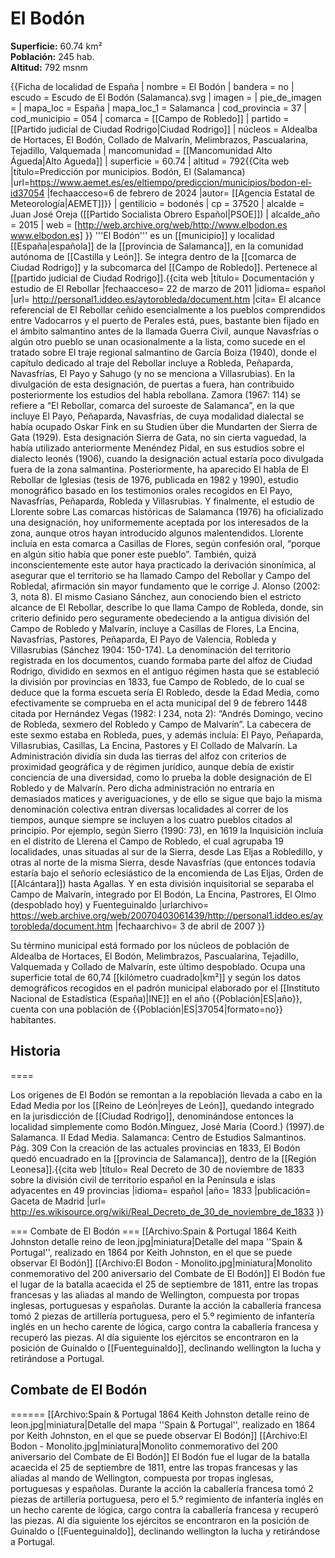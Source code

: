 # El Bodón

**Superficie:** 60.74 km²  
**Población:** 245 hab.  
**Altitud:** 792 msnm  

{{Ficha de localidad de España
| nombre = El Bodón
| bandera = no
| escudo = Escudo de El Bodón (Salamanca).svg
| imagen =
| pie_de_imagen =
| mapa_loc = España
| mapa_loc_1 = Salamanca
| cod_provincia = 37
| cod_municipio = 054
| comarca = [[Campo de Robledo]]
| partido = [[Partido judicial de Ciudad Rodrigo|Ciudad Rodrigo]]
| núcleos = Aldealba de Hortaces, El Bodón, Collado de Malvarín, Melimbrazos, Pascualarina, Tejadillo, Valquemada
| mancomunidad = [[Mancomunidad Alto Águeda|Alto Águeda]]
| superficie = 60.74
| altitud = 792<ref>{{Cita web |título=Predicción por municipios. Bodón, El (Salamanca) |url=https://www.aemet.es/es/eltiempo/prediccion/municipios/bodon-el-id37054 |fechaacceso=6 de febrero de 2024 |autor= [[Agencia Estatal de Meteorología|AEMET]]}}</ref>
| gentilicio = bodonés
| cp = 37520
| alcalde = Juan José Oreja ([[Partido Socialista Obrero Español|PSOE]])
| alcalde_año = 2015
| web = [http://web.archive.org/web/http://www.elbodon.es www.elbodon.es]
}}
'''El Bodón''' es un [[municipio]] y localidad [[España|española]] de la [[provincia de Salamanca]], en la comunidad autónoma de [[Castilla y León]]. Se integra dentro de la [[comarca de Ciudad Rodrigo]] y la subcomarca del [[Campo de Robledo]]. Pertenece al [[partido judicial de Ciudad Rodrigo]].<ref name=ref_duplicada_2>{{cita web |título= Documentación y estudio de El Rebollar |fechaacceso= 22 de marzo de 2011 |idioma= español |url= http://personal1.iddeo.es/aytorobleda/document.htm |cita= El alcance referencial de El Rebollar ceñido esencialmente a los pueblos comprendidos entre Vadocarros y el puerto de Perales está, pues, bastante bien fijado en el ámbito salmantino antes de la llamada Guerra Civil, aunque Navasfrías o algún otro pueblo se unan ocasionalmente a la lista, como sucede en el tratado sobre El traje regional salmantino de García Boiza (1940), donde el capítulo dedicado al traje del Rebollar incluye a Robleda, Peñaparda, Navasfrías, El Payo y Sahugo (y no se menciona a Villasrubias). En la divulgación de esta designación, de puertas a fuera, han contribuido posteriormente los estudios del habla rebollana. Zamora (1967: 114) se refiere a “El Rebollar, comarca del suroeste de Salamanca”, en la que incluye El Payo, Peñaparda, Navasfrías, de cuya modalidad dialectal se había ocupado Oskar Fink en su Studien über die Mundarten der Sierra de Gata (1929). Esta designación Sierra de Gata, no sin cierta vaguedad, la había utilizado anteriormente Menéndez Pidal, en sus estudios sobre el dialecto leonés (1906), cuando la designación actual estaría poco divulgada fuera de la zona salmantina. Posteriormente, ha aparecido El habla de El Rebollar de Iglesias (tesis de 1976, publicada en 1982 y 1990), estudio monográfico basado en los testimonios orales recogidos en El Payo, Navasfrías, Peñaparda, Robleda y Villasrubias. Y finalmente, el estudio de Llorente sobre Las comarcas históricas de Salamanca (1976) ha oficializado una designación, hoy uniformemente aceptada por los interesados de la zona, aunque otros hayan introducido algunos malentendidos. Llorente incluía en esta comarca a Casillas de Flores, según confesión oral, “porque en algún sitio había que poner este pueblo”. También, quizá inconscientemente este autor haya practicado la derivación sinonímica, al asegurar que el territorio se ha llamado Campo del Rebollar y Campo del Robledal, afirmación sin mayor fundamento que le corrige J. Alonso (2002: 3, nota 8). El mismo Casiano Sánchez, aun conociendo bien el estricto alcance de El Rebollar, describe lo que llama Campo de Robleda, donde, sin criterio definido pero seguramente obedeciendo a la antigua división del Campo de Robledo y Malvarín, incluye a Casillas de Flores, La Encina, Navasfrías, Pastores, Peñaparda, El Payo de Valencia, Robleda y Villasrubias (Sánchez 1904: 150-174). La denominación del territorio registrada en los documentos, cuando formaba parte del alfoz de Ciudad Rodrigo, dividido en sexmos en el antiguo régimen hasta que se estableció la división por provincias en 1833, fue Campo de Robledo, de lo cual se deduce que la forma escueta sería El Robledo, desde la Edad Media, como efectivamente se comprueba en el acta municipal del 9 de febrero 1448 citada por Hernández Vegas (1982: I 234, nota 2): “Andrés Domingo, vecino de Robleda, sexmero del Robledo y Campo de Malvarín”. La cabecera de este sexmo estaba en Robleda, pues, y además incluía: El Payo, Peñaparda, Villasrubias, Casillas, La Encina, Pastores y El Collado de Malvarín. La Administración dividía sin duda las tierras del alfoz con criterios de proximidad geográfica y de régimen jurídico, aunque debía de existir conciencia de una diversidad, como lo prueba la doble designación de El Robledo y de Malvarín. Pero dicha administración no entraría en demasiados matices y averiguaciones, y de ello se sigue que bajo la misma denominación colectiva entran diversas localidades al correr de los tiempos, aunque siempre se incluyen a los cuatro pueblos citados al principio. Por ejemplo, según Sierro (1990: 73), en 1619 la Inquisición incluía en el distrito de Llerena el Campo de Robledo, el cual agrupaba 19 localidades, unas situadas al sur de la Sierra, desde Las Eljas a Robledillo, y otras al norte de la misma Sierra, desde Navasfrías (que entonces todavía estaría bajo el señorío eclesiástico de la encomienda de Las Eljas, Orden de [[Alcántara]]) hasta Agallas. Y en esta división inquisitorial se separaba el Campo de Malvarín, integrado por El Bodón, La Encina, Pastrores, El Olmo (despoblado hoy) y Fuenteguinaldo |urlarchivo= https://web.archive.org/web/20070403061439/http://personal1.iddeo.es/aytorobleda/document.htm |fechaarchivo= 3 de abril de 2007 }}</ref>

Su término municipal está formado por los núcleos de población de Aldealba de Hortaces, El Bodón, Melimbrazos, Pascualarina, Tejadillo, Valquemada y Collado de Malvarín, este último despoblado. Ocupa una superficie total de 60,74&nbsp;[[kilómetro cuadrado|km²]] y según los datos demográficos recogidos en el padrón municipal elaborado por el [[Instituto Nacional de Estadística (España)|INE]] en el año {{Población|ES|año}}, cuenta con una población de {{Población|ES|37054|formato=no}} habitantes.

## Historia

====

Los orígenes de El Bodón se remontan a la repoblación llevada a cabo en la Edad Media por los [[Reino de León|reyes de León]], quedando integrado en la jurisdicción de [[Ciudad Rodrigo]], denominándose entonces la localidad simplemente como Bodón.<ref>Mínguez, José María (Coord.) (1997).de Salamanca. II Edad Media. Salamanca: Centro de Estudios Salmantinos. Pág. 309</ref> Con la creación de las actuales provincias en 1833, El Bodón quedó encuadrado en la [[provincia de Salamanca]], dentro de la [[Región Leonesa]].<ref>{{cita web |título= Real Decreto de 30 de noviembre de 1833 sobre la división civil de territorio español en la Península e islas adyacentes en 49 provincias |idioma= español |año= 1833 |publicación= Gaceta de Madrid |url= http://es.wikisource.org/wiki/Real_Decreto_de_30_de_noviembre_de_1833 }}</ref>

=== Combate de El Bodón ===
[[Archivo:Spain & Portugal 1864 Keith Johnston detalle reino de leon.jpg|miniatura|Detalle del mapa ''Spain & Portugal'', realizado en 1864 por Keith Johnston, en el que se puede observar El Bodón]]
[[Archivo:El Bodon - Monolito.jpg|miniatura|Monolito conmemorativo del 200 aniversario del Combate de El Bodón]]
El Bodón fue el lugar de la batalla acaecida el 25 de septiembre de 1811, entre las tropas francesas y las aliadas al mando de Wellington, compuesta por tropas inglesas, portuguesas y españolas. Durante la acción la caballería francesa tomó 2 piezas de artillería portuguesa, pero el 5.º regimiento de infantería inglés en un hecho carente de lógica, cargo contra la caballería francesa y recuperó las piezas. Al día siguiente los ejércitos se encontraron en la posición de Guinaldo o [[Fuenteguinaldo]], declinando wellington la lucha y retirándose a Portugal.

## Combate de El Bodón

======
[[Archivo:Spain & Portugal 1864 Keith Johnston detalle reino de leon.jpg|miniatura|Detalle del mapa ''Spain & Portugal'', realizado en 1864 por Keith Johnston, en el que se puede observar El Bodón]]
[[Archivo:El Bodon - Monolito.jpg|miniatura|Monolito conmemorativo del 200 aniversario del Combate de El Bodón]]
El Bodón fue el lugar de la batalla acaecida el 25 de septiembre de 1811, entre las tropas francesas y las aliadas al mando de Wellington, compuesta por tropas inglesas, portuguesas y españolas. Durante la acción la caballería francesa tomó 2 piezas de artillería portuguesa, pero el 5.º regimiento de infantería inglés en un hecho carente de lógica, cargo contra la caballería francesa y recuperó las piezas. Al día siguiente los ejércitos se encontraron en la posición de Guinaldo o [[Fuenteguinaldo]], declinando wellington la lucha y retirándose a Portugal.